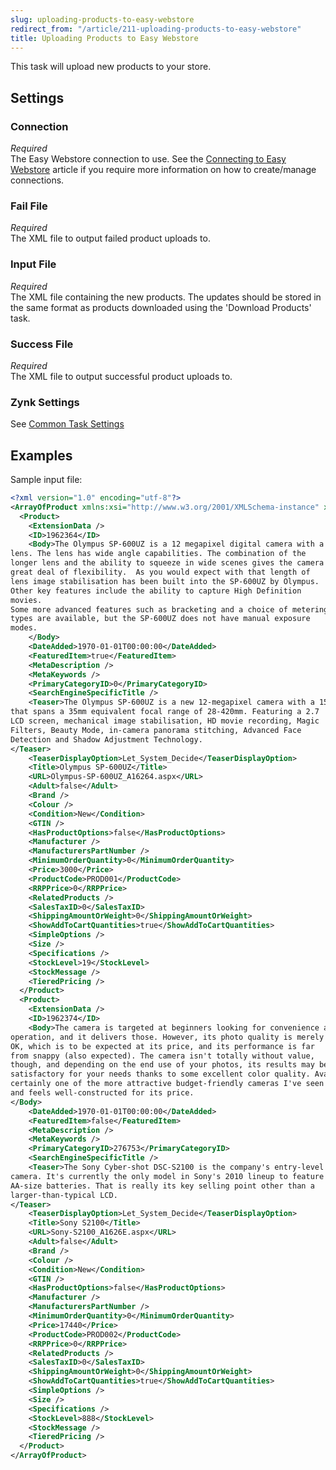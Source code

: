 ```yaml
---
slug: uploading-products-to-easy-webstore
redirect_from: "/article/211-uploading-products-to-easy-webstore"
title: Uploading Products to Easy Webstore
---
```

This task will upload new products to your store.

## Settings
### Connection
_Required_  
The Easy Webstore connection to use.  See the [Connecting to Easy Webstore](connecting-to-easy-webstore) article if you require more information on how to create/manage connections.

### Fail File
_Required_  
The XML file to output failed product uploads to.

### Input File
_Required_  
The XML file containing the new products. The updates should be stored in the same format as products downloaded using the 'Download Products' task.

### Success File
_Required_  
The XML file to output successful product uploads to.

### Zynk Settings
See [Common Task Settings](common-task-settings)

## Examples
Sample input file:

```xml
<?xml version="1.0" encoding="utf-8"?>
<ArrayOfProduct xmlns:xsi="http://www.w3.org/2001/XMLSchema-instance" xmlns:xsd="http://www.w3.org/2001/XMLSchema">
  <Product>
    <ExtensionData />
    <ID>1962364</ID>
    <Body>The Olympus SP-600UZ is a 12 megapixel digital camera with a 15x zoom
lens. The lens has wide angle capabilities. The combination of the
longer lens and the ability to squeeze in wide scenes gives the camera a
great deal of flexibility.  As you would expect with that length of
lens image stabilisation has been built into the SP-600UZ by Olympus.
Other key features include the ability to capture High Definition
movies.  
Some more advanced features such as bracketing and a choice of metering
types are available, but the SP-600UZ does not have manual exposure
modes.
    </Body>
    <DateAdded>1970-01-01T00:00:00</DateAdded>
    <FeaturedItem>true</FeaturedItem>
    <MetaDescription />
    <MetaKeywords />
    <PrimaryCategoryID>0</PrimaryCategoryID>
    <SearchEngineSpecificTitle />
    <Teaser>The Olympus SP-600UZ is a new 12-megapixel camera with a 15x zoom lens
that spans a 35mm equivalent focal range of 28-420mm. Featuring a 2.7
LCD screen, mechanical image stabilisation, HD movie recording, Magic
Filters, Beauty Mode, in-camera panorama stitching, Advanced Face
Detection and Shadow Adjustment Technology.
</Teaser>
    <TeaserDisplayOption>Let_System_Decide</TeaserDisplayOption>
    <Title>Olympus SP-600UZ</Title>
    <URL>Olympus-SP-600UZ_A16264.aspx</URL>
    <Adult>false</Adult>
    <Brand />
    <Colour />
    <Condition>New</Condition>
    <GTIN />
    <HasProductOptions>false</HasProductOptions>
    <Manufacturer />
    <ManufacturersPartNumber />
    <MinimumOrderQuantity>0</MinimumOrderQuantity>
    <Price>3000</Price>
    <ProductCode>PROD001</ProductCode>
    <RRPPrice>0</RRPPrice>
    <RelatedProducts />
    <SalesTaxID>0</SalesTaxID>
    <ShippingAmountOrWeight>0</ShippingAmountOrWeight>
    <ShowAddToCartQuantities>true</ShowAddToCartQuantities>
    <SimpleOptions />
    <Size />
    <Specifications />
    <StockLevel>19</StockLevel>
    <StockMessage />
    <TieredPricing />
  </Product>
  <Product>
    <ExtensionData />
    <ID>1962374</ID>
    <Body>The camera is targeted at beginners looking for convenience and easy
operation, and it delivers those. However, its photo quality is merely
OK, which is to be expected at its price, and its performance is far
from snappy (also expected). The camera isn't totally without value,
though, and depending on the end use of your photos, its results may be
satisfactory for your needs thanks to some excellent color quality. Available in three colors--black, silver, and orange--the S2100 is
certainly one of the more attractive budget-friendly cameras I've seen
and feels well-constructed for its price.
</Body>
    <DateAdded>1970-01-01T00:00:00</DateAdded>
    <FeaturedItem>false</FeaturedItem>
    <MetaDescription />
    <MetaKeywords />
    <PrimaryCategoryID>276753</PrimaryCategoryID>
    <SearchEngineSpecificTitle />
    <Teaser>The Sony Cyber-shot DSC-S2100 is the company's entry-level compact
camera. It's currently the only model in Sony's 2010 lineup to feature
AA-size batteries. That is really its key selling point other than a
larger-than-typical LCD.
</Teaser>
    <TeaserDisplayOption>Let_System_Decide</TeaserDisplayOption>
    <Title>Sony S2100</Title>
    <URL>Sony-S2100_A1626E.aspx</URL>
    <Adult>false</Adult>
    <Brand />
    <Colour />
    <Condition>New</Condition>
    <GTIN />
    <HasProductOptions>false</HasProductOptions>
    <Manufacturer />
    <ManufacturersPartNumber />
    <MinimumOrderQuantity>0</MinimumOrderQuantity>
    <Price>17440</Price>
    <ProductCode>PROD002</ProductCode>
    <RRPPrice>0</RRPPrice>
    <RelatedProducts />
    <SalesTaxID>0</SalesTaxID>
    <ShippingAmountOrWeight>0</ShippingAmountOrWeight>
    <ShowAddToCartQuantities>true</ShowAddToCartQuantities>
    <SimpleOptions />
    <Size />
    <Specifications />
    <StockLevel>888</StockLevel>
    <StockMessage />
    <TieredPricing />
  </Product>
</ArrayOfProduct>	
```